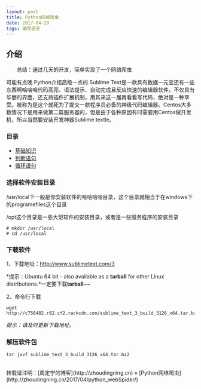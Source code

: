 ```yaml
---
layout: post
title: Python网络爬虫
date: 2017-04-28
tags: 编程语言 
---
```


## 介绍

　　总结：通过几天的开发，简单实现了一个网络爬虫

可能有点晚
Python介绍高级一点的
Sublime Text是一款具有数据一元宝还有一些东西啊哈哈哈代码高亮、语法提示、自动完成且反应快速的编辑器软件，不仅具有华丽的界面，还支持插件扩展机制，用其来这一届再看看写代码，绝对是一种享受。被称为是这个就死为了提交一款程序员必备的神级代码编辑器。Centos大多数情况下是用来做第二篇服务器的，但是由于各种原因有时需要用Centos做开发机，所以当然要安装开发神器Sublime textle。


### 目录

* [基础知识](#change-dir)
* [判断语句](#download-soft)
* [循环语句](#tar-package)

### <a name="change-dir"></a>选择软件安装目录

/usr/local下一般是你安装软件的哈哈哈哈目录，这个目录就相当于在windows下的programefiles这个目录

/opt这个目录是一些大型软件的安装目录，或者是一些服务程序的安装目录
```
# mkdir /usr/local
# cd /usr/local
```

### <a name="download-soft"></a>下载软件

1、下载地址：http://www.sublimetext.com/3

*提示：Ubuntu 64 bit - also available as a **tarball** for other Linux distributions.*一定要下载**tarball**~~

2、命令行下载
```
wget http://c758482.r82.cf2.rackcdn.com/sublime_text_3_build_3126_x64.tar.bz2
```
*提示：请及时更新下载地址。*

### <a name="tar-package"></a>解压软件包
```
tar jxvf sublime_text_3_build_3126_x64.tar.bz2
```

<br>
转载请注明：[周定宁的博客](http://zhoudingning.cn) » [Python网络爬虫](http://zhoudingning.cn/2017/04/python_webSpider/)   

